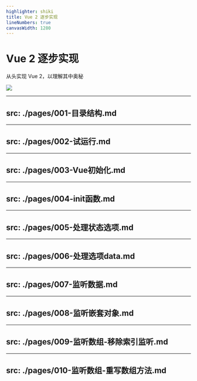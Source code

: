 ```yaml
---
highlighter: shiki
title: Vue 2 逐步实现
lineNumbers: true
canvasWidth: 1280
---
```


# Vue 2 逐步实现

从头实现 Vue 2，以理解其中奥秘

<!-- {{ $slidev.nav }} -->


<div class="abs-tr h-full">
  <img src="/bg-cover.svg" class="h-full" >
</div>


---
src: ./pages/001-目录结构.md
---

---
src: ./pages/002-试运行.md
---

---
src: ./pages/003-Vue初始化.md
---

---
src: ./pages/004-init函数.md
---

---
src: ./pages/005-处理状态选项.md
---

---
src: ./pages/006-处理选项data.md
---

---
src: ./pages/007-监听数据.md
---

---
src: ./pages/008-监听嵌套对象.md
---

---
src: ./pages/009-监听数组-移除索引监听.md
---

---
src: ./pages/010-监听数组-重写数组方法.md
---
